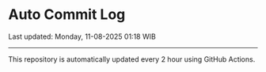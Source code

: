 # Auto Commit Log

Last updated: Monday, 11-08-2025 01:18 WIB

---

This repository is automatically updated every 2 hour using GitHub Actions.
